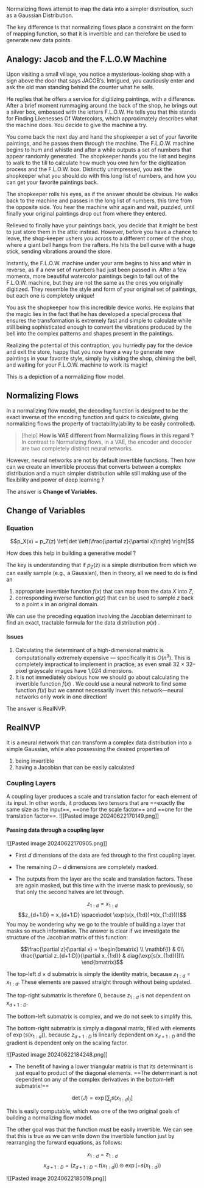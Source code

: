 Normalizing flows attempt to map the data into a simpler distribution, such as a Gaussian Distribution. 

The key difference is that normalizing flows place a constraint on the form of mapping function, so that it is invertible and can therefore be used to generate new data points. 

## Analogy: Jacob and the F.L.O.W Machine

Upon visiting a small village, you notice a mysterious-looking shop with a sign above the door that says JACOB’s. Intrigued, you cautiously enter and ask the old man standing behind the counter what he sells.

He replies that he offers a service for digitizing paintings, with a difference. After a brief moment rummaging around the back of the shop, he brings out a silver box, embossed with the letters F.L.O.W. He tells you that this stands for Finding Likenesses Of Watercolors, which approximately describes what the machine does. You decide to give the machine a try.

You come back the next day and hand the shopkeeper a set of your favorite paintings, and he passes them through the machine. The F.L.O.W. machine begins to hum and whistle and after a while outputs a set of numbers that appear randomly generated. The shopkeeper hands you the list and begins to walk to the till to calculate how much you owe him for the digitization process and the F.L.O.W. box. Distinctly unimpressed, you ask the shopkeeper what you should do with this long list of numbers, and how you can get your favorite paintings back.

The shopkeeper rolls his eyes, as if the answer should be obvious. He walks back to the machine and passes in the long list of numbers, this time from the opposite side. You hear the machine whir again and wait, puzzled, until finally your original paintings drop out from where they entered.

Relieved to finally have your paintings back, you decide that it might be best to just store them in the attic instead. However, before you have a chance to leave, the shop‐keeper ushers you across to a different corner of the shop, where a giant bell hangs from the rafters. He hits the bell curve with a huge stick, sending vibrations around the store.

Instantly, the F.L.O.W. machine under your arm begins to hiss and whirr in reverse, as if a new set of numbers had just been passed in. After a few moments, more beautiful watercolor paintings begin to fall out of the F.L.O.W. machine, but they are not the same as the ones you originally digitized. They resemble the style and form of your original set of paintings, but each one is completely unique!

You ask the shopkeeper how this incredible device works. He explains that the magic lies in the fact that he has developed a special process that ensures the transformation is extremely fast and simple to calculate while still being sophisticated enough to convert the vibrations produced by the bell into the complex patterns and shapes present in the paintings.

Realizing the potential of this contraption, you hurriedly pay for the device and exit the store, happy that you now have a way to generate new paintings in your favorite style, simply by visiting the shop, chiming the bell, and waiting for your F.L.O.W. machine to work its magic!

This is a depiction of a normalizing flow model. 

## Normalizing Flows
In a normalizing flow model, the decoding function is designed to be the exact inverse of the encoding function and quick to calculate, giving normalizing flows the property of tractability(ability to be easily controlled).

>[!help] **How is VAE different from Normalizing flows in this regard ?** 
> In contrast to Normalizing flows, in a VAE, the encoder and decoder are two completely distinct neural networks. 

However, neural networks are not by default invertible functions. Then how can we create an invertible process that converts between a complex distribution and a much simpler distribution while still making use of the flexibility and power of deep learning ?

The answer is **Change of Variables**. 

## Change of Variables 

### Equation

$$p_X(x) = p_Z(z) \left|det \left(\frac{\partial z}{\partial x}\right) \right|$$

How does this help in building a generative model ?

The key is understanding that if $p_{Z}(z)$ is a simple distribution from which we can easily sample (e.g., a Gaussian), then in theory, all we need to do is find an
1. appropriate invertible function $f(x)$ that can map from the data $X$ into $Z$, 
2. corresponding inverse function $g(z)$ that can be used to sample $z$ back to a point $x$ in an original domain.

We can use the preceding equation involving the Jacobian determinant to find an exact, tractable formula for the data distribution $p(x)$ .

#### Issues
1. Calculating the determinant of a high-dimensional matrix is computationally extremely expensive — specifically it is $O(n^3)$. This is completely impractical to implement in practice, as even small 32 × 32–pixel grayscale images have 1,024 dimensions.
2. It is not immediately obvious how we should go about calculating the invertible function $f(x)$ . We could use a neural network to find some function $f(x)$ but we cannot necessarily invert this network—neural networks only work in one direction!

The answer is RealNVP.

## RealNVP

It is a neural network that can transform a complex data distribution into a simple Gaussian, while also possessing the desired properties of 
1. being invertible
2. having a Jacobian that can be easily calculated

### Coupling Layers

A coupling layer produces a scale and translation factor for each element of its input. In other words, it produces two tensors that are ==exactly the same size as the input==, ==one for the scale factor== and ==one for the translation factor==. 
![[Pasted image 20240622170149.png]]

#### Passing data through a coupling layer

![[Pasted image 20240622170905.png]]
- First $d$ dimensions of the data are fed through to the first coupling layer. 
- The remaining $D-d$ dimensions are completely masked.

- The outputs from the layer are the scale and translation factors. These are again masked, but this time with the inverse mask to previously, so that only the second halves are let through.

$$z_{1:d} = x_{{1:d}}$$
$$z_{d+1:D} = x_{d+1:D} \space\odot \exp(s(x_{1:d})+t(x_{1:d})))$$
You may be wondering why we go to the trouble of building a layer that masks so much information. The answer is clear if we investigate the structure of the Jacobian matrix of this function:

$$\frac{\partial z}{\partial x} = 
\begin{bmatrix} \\
 \mathbf{I} & 0\\
 \frac{\partial z_{d+1:D}}{\partial x_{1:d}} & diag(\exp[s(x_{1:d})])\\
\end{bmatrix}$$

The top-left d × d submatrix is simply the identity matrix, because $z_{1:d} = x_{1:d}$. These elements are passed straight through without being updated. 

The top-right submatrix is therefore 0, because $z_{1:d}$ is not dependent on $x_{d + 1:D}$. 

The bottom-left submatrix is complex, and we do not seek to simplify this. 

The bottom-right submatrix is simply a diagonal matrix, filled with elements of $\exp(s(x_{1:d}))$, because $z_{d+1:D}$ is linearly dependent on $x_{d+1:D}$ and the gradient is dependent only on the scaling factor.

![[Pasted image 20240622184248.png]]

- The benefit of having a lower triangular matrix is that its determinant is just equal to product of the diagonal elements. ==The determinant is not dependent on any of the complex derivatives in the bottom-left submatrix!==

$$\det(J) = \exp\left[ \sum_{j}s(x_{1:d})_{j} \right]$$


This is easily computable, which was one of the two original goals of building a normalizing flow model.

The other goal was that the function must be easily invertible. We can see that this is true as we can write down the invertible function just by rearranging the forward equations, as follows:

$$x_{1:d} = z_{1:d}$$
$$x_{d+1:D} = (z_{d+1:D} - t(x_{1:d}))\odot \exp(-s(x_{1:d})) $$

![[Pasted image 20240622185019.png]]























